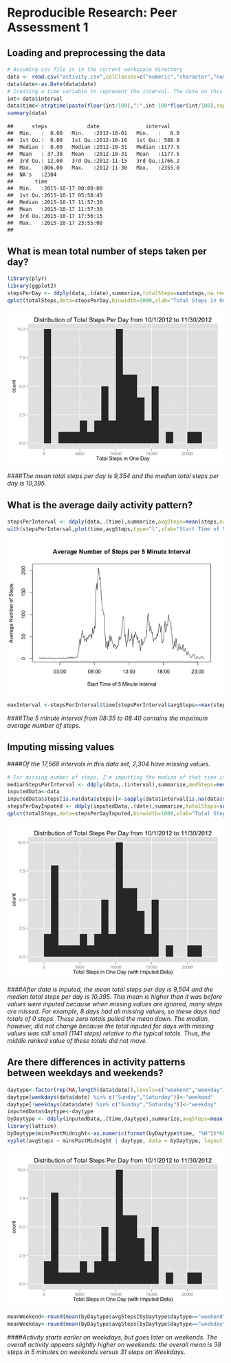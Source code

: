 # Reproducible Research: Peer Assessment 1


## Loading and preprocessing the data


```r
# Assuming csv file is in the current workspace directory
data <- read.csv("activity.csv",colClasses=c("numeric","character","numeric"))
data$date<-as.Date(data$date)
# Creating a time variable to represent the interval. The date on this variable will not be used.
int<-data$interval
data$time<-strptime(paste(floor(int/100),":",int-100*floor(int/100),sep=""),format="%H:%M")
summary(data)
```

```
##      steps             date               interval     
##  Min.   :  0.00   Min.   :2012-10-01   Min.   :   0.0  
##  1st Qu.:  0.00   1st Qu.:2012-10-16   1st Qu.: 588.8  
##  Median :  0.00   Median :2012-10-31   Median :1177.5  
##  Mean   : 37.38   Mean   :2012-10-31   Mean   :1177.5  
##  3rd Qu.: 12.00   3rd Qu.:2012-11-15   3rd Qu.:1766.2  
##  Max.   :806.00   Max.   :2012-11-30   Max.   :2355.0  
##  NA's   :2304                                          
##       time                    
##  Min.   :2015-10-17 00:00:00  
##  1st Qu.:2015-10-17 05:58:45  
##  Median :2015-10-17 11:57:30  
##  Mean   :2015-10-17 11:57:30  
##  3rd Qu.:2015-10-17 17:56:15  
##  Max.   :2015-10-17 23:55:00  
## 
```

## What is mean total number of steps taken per day?

```r
library(plyr)
library(ggplot2)
stepsPerDay <- ddply(data,.(date),summarize,totalSteps=sum(steps,na.rm=TRUE))
qplot(totalSteps,data=stepsPerDay,binwidth=1000,xlab="Total Steps in One Day",main="Distribution of Total Steps Per Day from 10/1/2012 to 11/30/2012")
```

![](PA1_template_files/figure-html/unnamed-chunk-2-1.png) 


####*The mean total steps per day is 9,354 and the median total steps per day is 10,395.*



## What is the average daily activity pattern?

```r
stepsPerInterval <- ddply(data,.(time),summarize,avgSteps=mean(steps,na.rm=TRUE))
with(stepsPerInterval,plot(time,avgSteps,type="l",xlab="Start Time of 5 Minute Interval", ylab="Average Number of Steps",main="Average Number of Steps per 5 Minute Interval"))
```

![](PA1_template_files/figure-html/unnamed-chunk-3-1.png) 

```r
maxInterval <-stepsPerInterval$time[stepsPerInterval$avgSteps==max(stepsPerInterval$avgSteps)]
```



####*The 5 minute interval from 08:35 to 08:40 contains the maximum average number of steps.*

## Imputing missing values

####*Of the 17,568 intervals in this data set, 2,304 have missing values.*



```r
# For missing number of steps, I'm imputting the median of that time interval from the other days
medianStepsPerInterval <- ddply(data,.(interval),summarize,medSteps=median(steps,na.rm=TRUE))
inputedData<-data
inputedData$steps[is.na(data$steps)]<-sapply(data$interval[is.na(data$steps)], function(x) {medianStepsPerInterval$medSteps[medianStepsPerInterval$interval==x]})
stepsPerDayInputed <- ddply(inputedData,.(date),summarize,totalSteps=sum(steps,na.rm=TRUE))
qplot(totalSteps,data=stepsPerDayInputed,binwidth=1000,xlab="Total Steps in One Day (with Imputed Data)",main="Distribution of Total Steps Per Day from 10/1/2012 to 11/30/2012")
```

![](PA1_template_files/figure-html/unnamed-chunk-4-1.png) 


####*After data is inputed, the mean total steps per day is 9,504 and the median total steps per day is 10,395. This mean is higher than it was before values were inputed because when missing values are ignored, many steps are missed. For example, 8 days had all missing values, so these days had totals of 0 steps. These zero totals pulled the mean down. The median, however, did not change because the total inputed for days with missing values was still small (1141 steps) relative to the typical totals. Thus, the middle ranked value of these totals did not move.*

## Are there differences in activity patterns between weekdays and weekends?


```r
daytype<-factor(rep(NA,length(data$date)),levels=c("weekend","weekday"))
daytype[weekdays(data$date) %in% c("Sunday","Saturday")]<-"weekend"
daytype[!weekdays(data$date) %in% c("Sunday","Saturday")]<-"weekday"
inputedData$daytype<-daytype
byDaytype <- ddply(inputedData,.(time,daytype),summarize,avgSteps=mean(steps))
library(lattice)
byDaytype$minsPastMidnight<-as.numeric(format(byDaytype$time, "%H"))*60 + as.numeric(format(byDaytype$time, "%M"))
xyplot(avgSteps ~ minsPastMidnight | daytype, data = byDaytype, layout = c(1, 2),type="l",xlab="Time Interval in # Minutes Past Midnight",ylab="Number of Steps",main="Average Number of Steps by Time Interval")
```

![](PA1_template_files/figure-html/unnamed-chunk-5-1.png) 

```r
meanWeekend<-round(mean(byDaytype$avgSteps[byDaytype$daytype=="weekend"]),0)
meanWeekday<-round(mean(byDaytype$avgSteps[byDaytype$daytype=="weekday"]),0)
```

####*Activity starts earlier on weekdays, but goes later on weekends. The overall activity appears slightly higher on weekends: the overall mean is 38 steps in 5 minutes on weekends versus 31 steps on Weekdays.*
